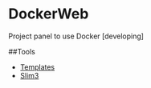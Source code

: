 # DockerWeb
Project panel to use Docker [developing]

##Tools

  - [Templates](https://github.com/puikinsh/gentelella)
  - [Slim3](https://www.slimframework.com)
